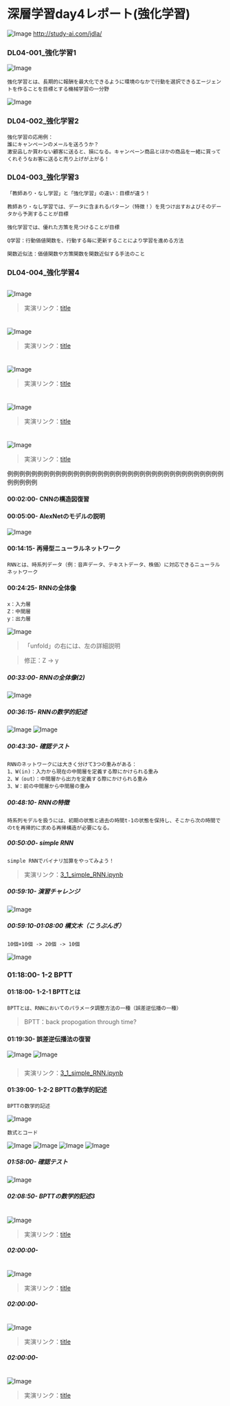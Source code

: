 # 深層学習day4レポート(強化学習)

![Image](/bnr_jdla.png)
http://study-ai.com/jdla/


### DL04-001_強化学習1
![Image](/DL04-001_強化学習1_00m40s.png)
```
強化学習とは、長期的に報酬を最大化できるように環境のなかで行動を選択できるエージェントを作ることを目標とする機械学習の一分野
```
![Image](/DL04-001_強化学習1_06m30s.png)


### DL04-002_強化学習2
```
強化学習の応用例：
誰にキャンペーンのメールを送ろうか？
激安品しか買わない顧客に送ると、損になる。キャンペーン商品とほかの商品を一緒に買ってくれそうなお客に送ると売り上げが上がる！
```


### DL04-003_強化学習3
```
「教師あり・なし学習」と「強化学習」の違い：目標が違う！

教師あり・なし学習では、データに含まれるパターン（特徴！）を見つけ出すおよびそのデータから予測することが目標

強化学習では、優れた方策を見つけることが目標
```
```
Q学習：行動価値関数を、行動する毎に更新することにより学習を進める方法

関数近似法：価値関数や方策関数を関数近似する手法のこと
```


### DL04-004_強化学習4
```

```
![Image](/.png)
> 実演リンク：[title](https://)


### 
```

```
![Image](/.png)
> 実演リンク：[title](https://)


### 
```

```
![Image](/.png)
> 実演リンク：[title](https://)


### 
```

```
![Image](/.png)
> 実演リンク：[title](https://)


### 
```

```
![Image](/.png)
> 実演リンク：[title](https://)





例例例例例例例例例例例例例例例例例例例例例例例例例例例例例例例例例例例例例例例例例
#### 00:02:00- CNNの構造図復習


#### 00:05:00- AlexNetのモデルの説明
![Image](/深層学習day3-1_00h07m30s.png)


#### 00:14:15- 再帰型ニューラルネットワーク
```
RNNとは、時系列データ（例：音声データ、テキストデータ、株価）に対応できるニューラルネットワーク
```


#### 00:24:25- RNNの全体像
```
x：入力層
Z：中間層
y：出力層
```
![Image](/深層学習day3-1_00h25m00s.png)
> 「unfold」の右には、左の詳細説明

> 修正：Z -> y


##### 00:33:00- RNNの全体像(2)
![Image](/深層学習day3-1_00h41m25s.png)


##### 00:36:15- RNNの数学的記述
![Image](/深層学習day3-1_00h37m11s.png)
![Image](/深層学習day3-1_00h40m30s.png)


##### 00:43:30- 確認テスト 
```
RNNのネットワークには大きく分けて3つの重みがある：
1、W(in)：入力から現在の中間層を定義する際にかけられる重み
2、W（out）：中間層から出力を定義する際にかけられる重み
3、W：前の中間層から中間層の重み
```


##### 00:48:10- RNNの特徴
```
時系列モデルを扱うには、初期の状態と過去の時間t-1の状態を保持し、そこから次の時間でのtを再帰的に求める再帰構造が必要になる。
```


##### 00:50:00- simple RNN
```
simple RNNでバイナリ加算をやってみよう！
```
> 実演リンク：[3_1_simple_RNN.ipynb](https://drive.google.com/file/d/1wt-wGSfbi21PVI6ilKXwsNYW95Qg1yiH/view?usp=sharing)


##### 00:59:10- 演習チャレンジ
![Image](/深層学習day3-1_00h59m00s.png)


##### 00:59:10-01:08:00 構文木（こうぶんぎ）
```
10個+10個 -> 20個 -> 10個
```
![Image](/深層学習day3-1_01h08m07s.png)



### 01:18:00- 1-2 BPTT
#### 01:18:00- 1-2-1 BPTTとは
```
BPTTとは、RNNにおいてのパラメータ調整方法の一種（誤差逆伝播の一種）
```
> BPTT：back propogation through time?


#### 01:19:30- 誤差逆伝播法の復習
![Image](/深層学習day3-1_01h20m53s.png)
![Image](/深層学習day3-1_01h22m00s.png)


#####
> 実演リンク：[3_1_simple_RNN.ipynb](https://drive.google.com/file/d/1wt-wGSfbi21PVI6ilKXwsNYW95Qg1yiH/view?usp=sharing)


#### 01:39:00-  1-2-2 BPTTの数学的記述
```
BPTTの数学的記述
```
![Image](/深層学習day3-1_01h39m50s.png)

```
数式とコード
```
![Image](/深層学習day3-1_01h41m50s.png)
![Image](/深層学習day3-1_01h52m00s.png)
![Image](/深層学習day3-1_01h56m00s.png)
![Image](/深層学習day3-1_01h56m30s.png)


##### 01:58:00- 確認テスト
![Image](/深層学習day3-1_02h08m30s.png)


##### 02:08:50- BPTTの数学的記述3
```

```
![Image](/.png)
> 実演リンク：[title](https://)

##### 02:00:00-
```

```
![Image](/.png)
> 実演リンク：[title](https://)


##### 02:00:00-
```

```
![Image](/.png)
> 実演リンク：[title](https://)

##### 02:00:00-
```

```
![Image](/.png)
> 実演リンク：[title](https://)
